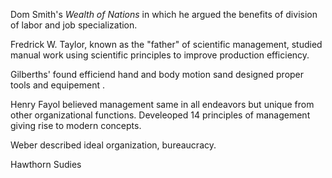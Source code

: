 Dom Smith's *Wealth of Nations* in which he argued the benefits of division of labor and job specialization.

Fredrick W. Taylor, known as the "father" of scientific management, studied manual work using scientific principles to improve production efficiency. 

Gilberths' found efficiend hand and body motion sand designed proper tools and equipement .

Henry Fayol believed management same in all endeavors but unique from other organizational functions. Develeoped 14 principles of management giving rise to modern concepts.

Weber described ideal organization, bureaucracy.

Hawthorn Sudies 

